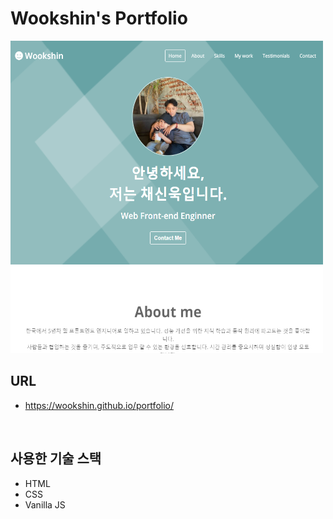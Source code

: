 # Wookshin's Portfolio

<img src="imgs/projects/portfolio.png" width="500px" height="500px" title="portfolio"/>

<br/>

## URL
 - https://wookshin.github.io/portfolio/

<br/>

## 사용한 기술 스택

- HTML
- CSS
- Vanilla JS
